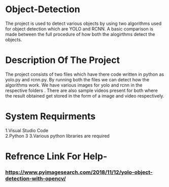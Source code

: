# Object-Detection
The project is used to detect various objects by using two algorithms used for object detection which are YOLO and RCNN. A basic comparison is made between the full procedure of how both the alogirthms detect the objects.

# Description Of The Project
The project consists of two files which have there code written in python as yolo.py and rcnn.py. By running both the files we can detect how the algorithms work. We have various images for yolo and rcnn in the respective folders . There are also sample videos present for both where the result obtained get stored in the form of a image and video respectively.

# System Requirments
1.Visual Studio Code<br/>
2.Python 3
3.Various python libraries are required

# Refrence Link For Help- <br/>
### https://www.pyimagesearch.com/2018/11/12/yolo-object-detection-with-opencv/


